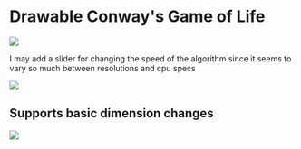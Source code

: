 <h1>Drawable Conway's Game of Life</h1>

<a href="https://media.giphy.com/media/5UrTXofgRCIu3vBu1B/giphy.gif"><img src="https://media.giphy.com/media/5UrTXofgRCIu3vBu1B/giphy.gif"/></a>

<p>I may add a slider for changing the speed of the algorithm since it seems to vary so much between resolutions and cpu specs</p>

<a href="https://media.giphy.com/media/BWKQQRTzf4CCa950SW/giphy.gif"><img src="https://media.giphy.com/media/BWKQQRTzf4CCa950SW/giphy.gif"/></a>

<h2>Supports basic dimension changes</h2>
<img src="https://imgur.com/yOJxM02.png"/>
